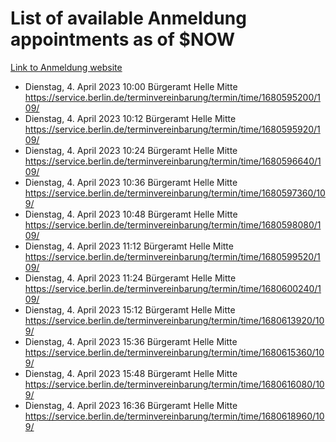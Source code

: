 # List of available Anmeldung appointments as of $NOW
[Link to Anmeldung website](https://service.berlin.de/terminvereinbarung/termin/tag.php?termin=1&anliegen[]=120686&dienstleisterlist=122210,122217,327316,122219,327312,122227,327314,122231,327346,122243,327348,122254,122252,329742,122260,329745,122262,329748,122271,327278,122273,327274,122277,327276,330436,122280,327294,122282,327290,122284,327292,122291,327270,122285,327266,122286,327264,122296,327268,150230,329760,122297,327286,122294,327284,122312,329763,122314,329775,122304,327330,122311,327334,122309,327332,317869,122281,327352,122279,329772,122283,122276,327324,122274,327326,122267,329766,122246,327318,122251,327320,122257,327322,122208,327298,122226,327300&herkunft=http%3A%2F%2Fservice.berlin.de%2Fdienstleistung%2F120686%2F)
- Dienstag, 4. April 2023 10:00 Bürgeramt Helle Mitte https://service.berlin.de/terminvereinbarung/termin/time/1680595200/109/
- Dienstag, 4. April 2023 10:12 Bürgeramt Helle Mitte https://service.berlin.de/terminvereinbarung/termin/time/1680595920/109/
- Dienstag, 4. April 2023 10:24 Bürgeramt Helle Mitte https://service.berlin.de/terminvereinbarung/termin/time/1680596640/109/
- Dienstag, 4. April 2023 10:36 Bürgeramt Helle Mitte https://service.berlin.de/terminvereinbarung/termin/time/1680597360/109/
- Dienstag, 4. April 2023 10:48 Bürgeramt Helle Mitte https://service.berlin.de/terminvereinbarung/termin/time/1680598080/109/
- Dienstag, 4. April 2023 11:12 Bürgeramt Helle Mitte https://service.berlin.de/terminvereinbarung/termin/time/1680599520/109/
- Dienstag, 4. April 2023 11:24 Bürgeramt Helle Mitte https://service.berlin.de/terminvereinbarung/termin/time/1680600240/109/
- Dienstag, 4. April 2023 15:12 Bürgeramt Helle Mitte https://service.berlin.de/terminvereinbarung/termin/time/1680613920/109/
- Dienstag, 4. April 2023 15:36 Bürgeramt Helle Mitte https://service.berlin.de/terminvereinbarung/termin/time/1680615360/109/
- Dienstag, 4. April 2023 15:48 Bürgeramt Helle Mitte https://service.berlin.de/terminvereinbarung/termin/time/1680616080/109/
- Dienstag, 4. April 2023 16:36 Bürgeramt Helle Mitte https://service.berlin.de/terminvereinbarung/termin/time/1680618960/109/

